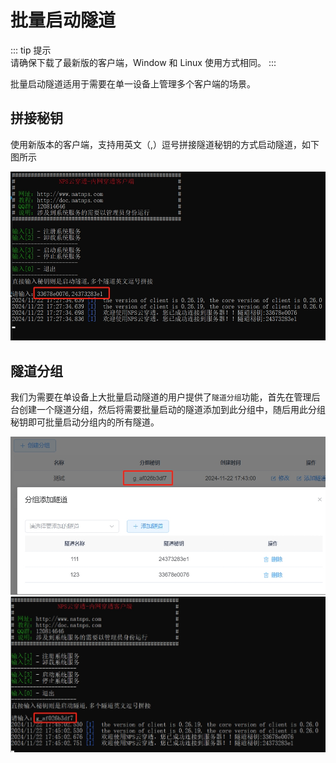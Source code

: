 # 批量启动隧道

::: tip 提示    
请确保下载了最新版的客户端，Window 和 Linux 使用方式相同。
::: 


批量启动隧道适用于需要在单一设备上管理多个客户端的场景。



## 拼接秘钥

使用新版本的客户端，支持用英文（,）逗号拼接隧道秘钥的方式启动隧道，如下图所示  

<img src="/batch1.jpg" style="width:600px;height:auto;" />



## 隧道分组

我们为需要在单设备上大批量启动隧道的用户提供了`隧道分组`功能，首先在管理后台创建一个隧道分组，然后将需要批量启动的隧道添加到此分组中，随后用此分组秘钥即可批量启动分组内的所有隧道。

<img src="/batch2.jpg" style="width:600px;height:auto;" />

<img src="/batch3.jpg" style="width:800px;height:auto;" />